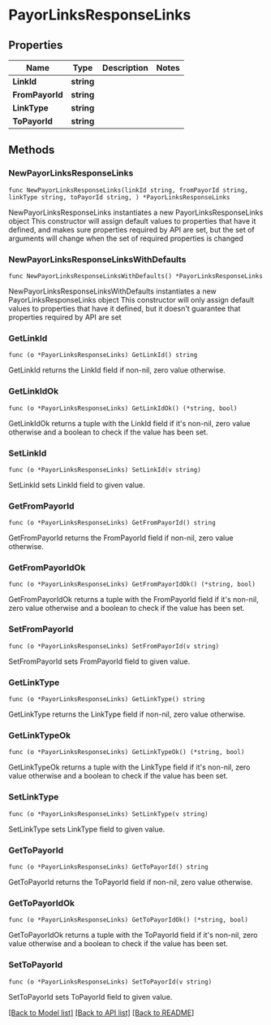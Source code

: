 # PayorLinksResponseLinks

## Properties

Name | Type | Description | Notes
------------ | ------------- | ------------- | -------------
**LinkId** | **string** |  | 
**FromPayorId** | **string** |  | 
**LinkType** | **string** |  | 
**ToPayorId** | **string** |  | 

## Methods

### NewPayorLinksResponseLinks

`func NewPayorLinksResponseLinks(linkId string, fromPayorId string, linkType string, toPayorId string, ) *PayorLinksResponseLinks`

NewPayorLinksResponseLinks instantiates a new PayorLinksResponseLinks object
This constructor will assign default values to properties that have it defined,
and makes sure properties required by API are set, but the set of arguments
will change when the set of required properties is changed

### NewPayorLinksResponseLinksWithDefaults

`func NewPayorLinksResponseLinksWithDefaults() *PayorLinksResponseLinks`

NewPayorLinksResponseLinksWithDefaults instantiates a new PayorLinksResponseLinks object
This constructor will only assign default values to properties that have it defined,
but it doesn't guarantee that properties required by API are set

### GetLinkId

`func (o *PayorLinksResponseLinks) GetLinkId() string`

GetLinkId returns the LinkId field if non-nil, zero value otherwise.

### GetLinkIdOk

`func (o *PayorLinksResponseLinks) GetLinkIdOk() (*string, bool)`

GetLinkIdOk returns a tuple with the LinkId field if it's non-nil, zero value otherwise
and a boolean to check if the value has been set.

### SetLinkId

`func (o *PayorLinksResponseLinks) SetLinkId(v string)`

SetLinkId sets LinkId field to given value.


### GetFromPayorId

`func (o *PayorLinksResponseLinks) GetFromPayorId() string`

GetFromPayorId returns the FromPayorId field if non-nil, zero value otherwise.

### GetFromPayorIdOk

`func (o *PayorLinksResponseLinks) GetFromPayorIdOk() (*string, bool)`

GetFromPayorIdOk returns a tuple with the FromPayorId field if it's non-nil, zero value otherwise
and a boolean to check if the value has been set.

### SetFromPayorId

`func (o *PayorLinksResponseLinks) SetFromPayorId(v string)`

SetFromPayorId sets FromPayorId field to given value.


### GetLinkType

`func (o *PayorLinksResponseLinks) GetLinkType() string`

GetLinkType returns the LinkType field if non-nil, zero value otherwise.

### GetLinkTypeOk

`func (o *PayorLinksResponseLinks) GetLinkTypeOk() (*string, bool)`

GetLinkTypeOk returns a tuple with the LinkType field if it's non-nil, zero value otherwise
and a boolean to check if the value has been set.

### SetLinkType

`func (o *PayorLinksResponseLinks) SetLinkType(v string)`

SetLinkType sets LinkType field to given value.


### GetToPayorId

`func (o *PayorLinksResponseLinks) GetToPayorId() string`

GetToPayorId returns the ToPayorId field if non-nil, zero value otherwise.

### GetToPayorIdOk

`func (o *PayorLinksResponseLinks) GetToPayorIdOk() (*string, bool)`

GetToPayorIdOk returns a tuple with the ToPayorId field if it's non-nil, zero value otherwise
and a boolean to check if the value has been set.

### SetToPayorId

`func (o *PayorLinksResponseLinks) SetToPayorId(v string)`

SetToPayorId sets ToPayorId field to given value.



[[Back to Model list]](../README.md#documentation-for-models) [[Back to API list]](../README.md#documentation-for-api-endpoints) [[Back to README]](../README.md)


